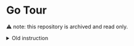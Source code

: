 # Go Tour

:warning: note: this repository is archived and read only.
<details>
<summary>Old instruction</summary>
A Tour of Go est une introduction au langage de programmation Go. Visite
https://go-tour-fr.appspot.com/ pour commencer la visite.

## Download/Install

Pour installer la visite depuis la source, commencez par
[installer Go](https://golang.org/doc/install) puis exécutez:

	$ go get github.com/dupoxy/go-tour-fr

Cela placera un binaire `go-tour-fr` dans le
répertoire `bin` de votre [espace de travail](https://golang.org/doc/code.html#Workspaces).
Le programme de visite peut être exécuté hors ligne.

## Contributing

Nous apprécions vos contributions.
Pour rendre le processus aussi transparent que possible, nous demandons ce qui suit:

* Allez-y et Forkez le projet et apportez vos modifications. Nous encourageons les pull requests pour discuter des changements.

pour plus de detail voir [CONTRIBUTING](CONTRIBUTING.md)

Pour exécuter le programme de visite localement:

```sh
go run .
```

Votre navigateur devrait maintenant s'ouvrir. Sinon, veuillez visiter [http://localhost:3999/](http://localhost:3999).

## Deploying

1.	To deploy go-tour-fr.appspot.com, run:

	```
	GO111MODULE=on gcloud app deploy --no-promote
	```

	This will create a new version, which can be viewed within the
	[go-tour-fr GCP project](https://console.cloud.google.com/appengine/versions?hl=fr&project=go-tour-fr).

2.	Check that the deployed version looks OK (click the version link in GCP).

3.	If all is well, click "Migrate Traffic" to move 100% of the go-tour-fr.appspot.com/
	traffic to the new version.

4.	You're done.
</ details>
## License

Unless otherwise noted, the go-tour source files are distributed
under the BSD-style license found in the LICENSE file.
